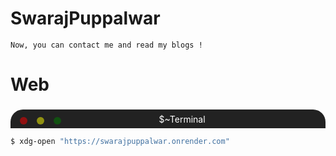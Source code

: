# SwarajPuppalwar
    Now, you can contact me and read my blogs !
# Web
###
<div style="display: flex; width: 100%; background: #222; height: 30px; border-top-left-radius: 20px; border-top-right-radius: 20px;">
<div style="background: red; border-radius: 50px; width: 12px; height: 12px; position: relative; top: 12px; left: 15px; opacity: 50%;"></div>
<div style="background: yellow; border-radius: 50px; width: 12px; height: 12px; position: relative; top: 12px; left: 30px; opacity: 50%;"></div>
<div style="background: green; border-radius: 50px; width: 12px; height: 12px; position: relative; top: 12px; left: 45px; opacity: 50%;"></div>
<div style="position: relative; top: 7px; left: 40%; color: #fff;">$~Terminal</div>
</div>

```sh
$ xdg-open "https://swarajpuppalwar.onrender.com"
```
